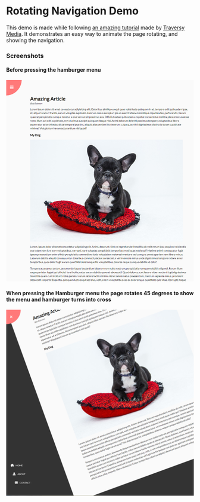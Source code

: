 # Rotating Navigation Demo

This demo is made while following [an amazing tutorial](https://youtu.be/HtunPQtr-Xw) made by [Traversy Media](https://www.youtube.com/@TraversyMedia). It demonstrates an easy way to animate the page rotating, and showing the navigation.

### Screenshots

#### Before pressing the hamburger menu

![Screenshot](/img/screenshot_1.png)

#### When pressing the Hamburger menu the page rotates 45 degrees to show the menu and hamburger turns into cross

![Screenshot](/img/screenshot_2.png)
